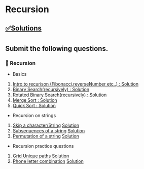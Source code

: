 # Recursion

## [✅Solutions]()

#

##  Submit the following questions.


### 🔰 Recursion

- Basics
1. [Intro to recurison (Fibonacci,reverseNumber etc..) : ]()
[Solution]()
2. [Binary Search(recursively) : ]()
[Solution]()
3. [Rotated Binary Search(recursively) : ]()
[Solution]()
4. [Merge Sort : ]()
[Solution]()
5. [Quick Sort : ]()
[Solution]()

- Recursion on strings
1. [Skip a character/String]()
[Solution]()
2. [Subsequences of a string]()
[Solution]()
3. [Permutation of a string]()
[Solution]()

- Recursion practice questions
1. [Grid Unique paths]()
[Solution]()
2. [Phone letter combination]()
[Solution]()



